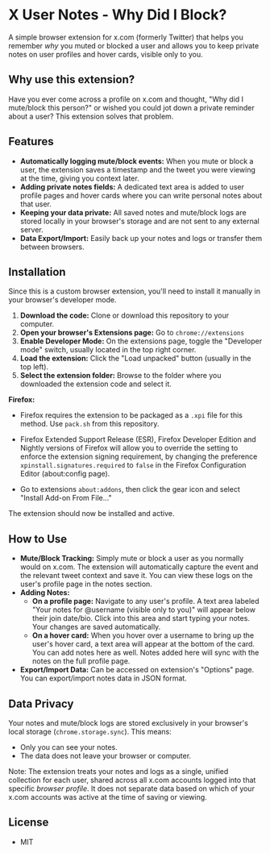 # X User Notes - Why Did I Block?

A simple browser extension for x.com (formerly Twitter) that helps you remember *why* you muted or blocked a user and allows you to keep private notes on user profiles and hover cards, visible only to you.

## Why use this extension?

Have you ever come across a profile on x.com and thought, "Why did I mute/block this person?" or wished you could jot down a private reminder about a user? This extension solves that problem.

## Features

* **Automatically logging mute/block events:** When you mute or block a user, the extension saves a timestamp and the tweet you were viewing at the time, giving you context later.
* **Adding private notes fields:** A dedicated text area is added to user profile pages and hover cards where you can write personal notes about that user.
* **Keeping your data private:** All saved notes and mute/block logs are stored locally in your browser's storage and are not sent to any external server.
* **Data Export/Import:** Easily back up your notes and logs or transfer them between browsers.

## Installation

Since this is a custom browser extension, you'll need to install it manually in your browser's developer mode.

1. **Download the code:** Clone or download this repository to your computer.
2. **Open your browser's Extensions page:** Go to `chrome://extensions`
3. **Enable Developer Mode:** On the extensions page, toggle the "Developer mode" switch, usually located in the top right corner.
4. **Load the extension:** Click the "Load unpacked" button (usually in the top left).
5. **Select the extension folder:** Browse to the folder where you downloaded the extension code and select it.

**Firefox:**

* Firefox requires the extension to be packaged as a `.xpi` file for this method. Use `pack.sh` from this repository.

* Firefox Extended Support Release (ESR), Firefox Developer Edition and Nightly versions of Firefox will allow you to override the setting to enforce the extension signing requirement, by changing the preference `xpinstall.signatures.required` to `false` in the Firefox Configuration Editor (about:config page).

* Go to extensions `about:addons`, then click the gear icon and select "Install Add-on From File..."

The extension should now be installed and active.

## How to Use

* **Mute/Block Tracking:** Simply mute or block a user as you normally would on x.com. The extension will automatically capture the event and the relevant tweet context and save it. You can view these logs on the user's profile page in the notes section.
* **Adding Notes:**
  * **On a profile page:** Navigate to any user's profile. A text area labeled "Your notes for @username (visible only to you)" will appear below their join date/bio. Click into this area and start typing your notes. Your changes are saved automatically.
  * **On a hover card:** When you hover over a username to bring up the user's hover card, a text area will appear at the bottom of the card. You can add notes here as well. Notes added here will sync with the notes on the full profile page.
* **Export/Import Data:** Can be accessed on extension's "Options" page. You can export/import notes data in JSON format.

## Data Privacy

Your notes and mute/block logs are stored exclusively in your browser's local storage (`chrome.storage.sync`). This means:

* Only you can see your notes.
* The data does not leave your browser or computer.
  
Note: The extension treats your notes and logs as a single, unified collection for each user, shared across all x.com accounts logged into that specific *browser profile*. It does not separate data based on which of your x.com accounts was active at the time of saving or viewing.

## License

* MIT
